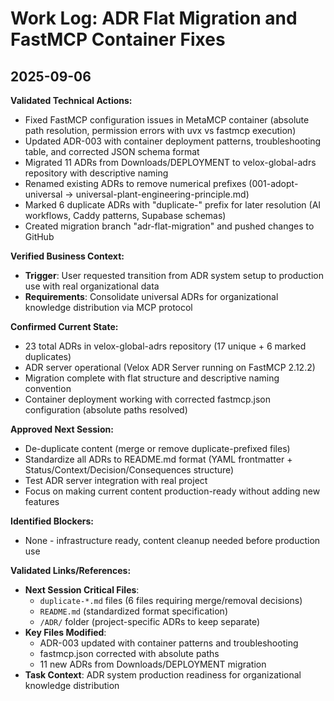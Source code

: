 # Work Log: ADR Flat Migration and FastMCP Container Fixes
## 2025-09-06

**Validated Technical Actions:**
- Fixed FastMCP configuration issues in MetaMCP container (absolute path resolution, permission errors with uvx vs fastmcp execution)
- Updated ADR-003 with container deployment patterns, troubleshooting table, and corrected JSON schema format
- Migrated 11 ADRs from Downloads/DEPLOYMENT to velox-global-adrs repository with descriptive naming
- Renamed existing ADRs to remove numerical prefixes (001-adopt-universal → universal-plant-engineering-principle.md)
- Marked 6 duplicate ADRs with "duplicate-" prefix for later resolution (AI workflows, Caddy patterns, Supabase schemas)
- Created migration branch "adr-flat-migration" and pushed changes to GitHub

**Verified Business Context:**
- **Trigger**: User requested transition from ADR system setup to production use with real organizational data
- **Requirements**: Consolidate universal ADRs for organizational knowledge distribution via MCP protocol

**Confirmed Current State:**
- 23 total ADRs in velox-global-adrs repository (17 unique + 6 marked duplicates)
- ADR server operational (Velox ADR Server running on FastMCP 2.12.2)
- Migration complete with flat structure and descriptive naming convention
- Container deployment working with corrected fastmcp.json configuration (absolute paths resolved)

**Approved Next Session:**
- De-duplicate content (merge or remove duplicate-prefixed files)
- Standardize all ADRs to README.md format (YAML frontmatter + Status/Context/Decision/Consequences structure)
- Test ADR server integration with real project
- Focus on making current content production-ready without adding new features

**Identified Blockers:**
- None - infrastructure ready, content cleanup needed before production use

**Validated Links/References:**
- **Next Session Critical Files**: 
  - `duplicate-*.md` files (6 files requiring merge/removal decisions)
  - `README.md` (standardized format specification)
  - `/ADR/` folder (project-specific ADRs to keep separate)
- **Key Files Modified**: 
  - ADR-003 updated with container patterns and troubleshooting
  - fastmcp.json corrected with absolute paths
  - 11 new ADRs from Downloads/DEPLOYMENT migration
- **Task Context**: ADR system production readiness for organizational knowledge distribution